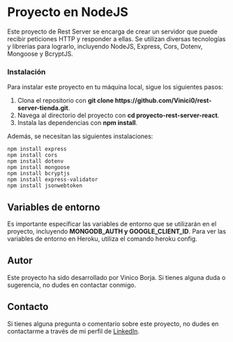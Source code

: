 

# Proyecto en NodeJS

Este proyecto de Rest Server se encarga de crear un servidor que puede recibir peticiones HTTP y responder a ellas. Se utilizan diversas tecnologías y librerías para lograrlo, incluyendo NodeJS, Express, Cors, Dotenv, Mongoose y BcryptJS.

### Instalación
Para instalar este proyecto en tu máquina local, sigue los siguientes pasos:
<ol>
 <li>Clona el repositorio con <b>git clone https://github.com/Vinici0/rest-server-tienda.git</b>.</li>
 <li>Navega al directorio del proyecto con <b>cd proyecto-rest-server-react</b>.</li>
 <li>Instala las dependencias con <b>npm install</b>.</li>
</ol>

Además, se necesitan las siguientes instalaciones:
```
npm install express
npm install cors
npm install dotenv
npm install mongoose
npm install bcryptjs
npm install express-validator
npm install jsonwebtoken
```
## Variables de entorno
Es importante especificar las variables de entorno que se utilizarán en el proyecto, incluyendo <b>MONGODB_AUTH y GOOGLE_CLIENT_ID</b>. Para ver las variables de entorno en Heroku, utiliza el comando heroku config.


## Autor
Este proyecto ha sido desarrollado por Vinico Borja. Si tienes alguna duda o sugerencia, no dudes en contactar conmigo.

## Contacto

Si tienes alguna pregunta o comentario sobre este proyecto, no dudes en contactarme a través de mi perfil de [LinkedIn](https://www.linkedin.com/in/vinicio-borja/).
